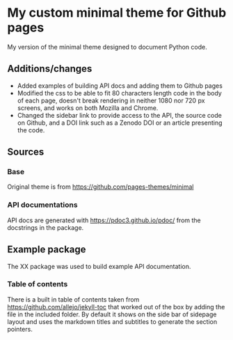 # My custom minimal theme for Github pages

My version of the minimal theme designed to document Python code. 

## Additions/changes

* Added examples of building API docs and adding them to Github pages
* Modified the css to be able to fit 80 characters length code in the body of each page, doesn't break
rendering in neither 1080 nor 720 px screens, and works on both Mozilla and Chrome.
* Changed the sidebar link to provide access to the API, the source code on Github, and a DOI link such
as a Zenodo DOI or an article presenting the code.

## Sources

### Base

Original theme is from https://github.com/pages-themes/minimal

### API documentations

API docs are generated with https://pdoc3.github.io/pdoc/ from the docstrings in the package. 

## Example package

The XX package was used to build example API documentation.

### Table of contents

There is a built in table of contents taken from https://github.com/allejo/jekyll-toc that worked out of the box by
adding the file in the included folder. By default it shows on the side bar of sidepage layout and uses the markdown
titles and subtitles to generate the section pointers.

